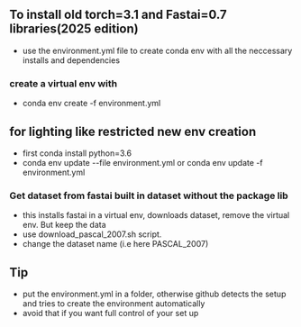## To install old torch=3.1 and Fastai=0.7 libraries(2025 edition)
- use the environment.yml file to create conda env with all the neccessary installs and dependencies


### create a virtual env with 
- conda env create -f environment.yml

## for lighting like restricted new env creation
 - first 
    conda install python=3.6
 - conda env update --file environment.yml or conda env update -f environment.yml


 ### Get dataset from fastai built in dataset without the package lib
 - this installs fastai in a virtual env, downloads dataset, remove the virtual env. But keep the data
 - use download_pascal_2007.sh script.
 - change the dataset name (i.e here PASCAL_2007)


 ## Tip
 - put the environment.yml in a folder, otherwise github detects the setup and tries to create the environment automatically
 - avoid that if you want full control of your set up